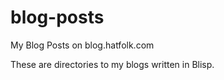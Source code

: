 # blog-posts
My Blog Posts on blog.hatfolk.com

These are directories to my blogs written in Blisp.
